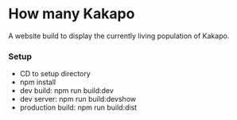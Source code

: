 # How many Kakapo

A website build to display the currently living population of Kakapo.

### Setup

- CD to setup directory
- npm install
- dev build: npm run build:dev
- dev server: npm run build:devshow
- production build: npm run build:dist
